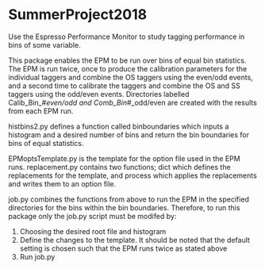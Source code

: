 # SummerProject2018

Use the Espresso Performance Monitor to study tagging performance in bins 
of some variable.

This package enables the EPM to be run over bins of equal bin statistics.
The EPM is run twice, once to produce the calibration parameters for the 
individual taggers and combine the OS taggers using the even/odd events,
and a second time to calibrate the taggers and combine the OS and SS taggers
using the odd/even events. Directories labelled Calib_Bin_#_even/odd
and Comb_Bin_#_odd/even are created with the results from each EPM run.

histbins2.py defines a function called binboundaries which inputs a histogram
and a desired number of bins and return the bin boundaries for bins of equal
statistics.

EPMoptsTemplate.py is the template for the option file used in the EPM runs.
replacement.py contains two functions; dict which defines the replacements 
for the template, and process which applies the replacements and writes them
to an option file.

job.py combines the functions from above to run the EPM in the specified 
directories for the bins within the bin boundaries. Therefore, to run this
package only the job.py script must be modifed by:

1. Choosing the desired root file and histogram 
2. Define the changes to the template. It should be noted that the default
setting is chosen such that the EPM runs twice as stated above
3. Run job.py
